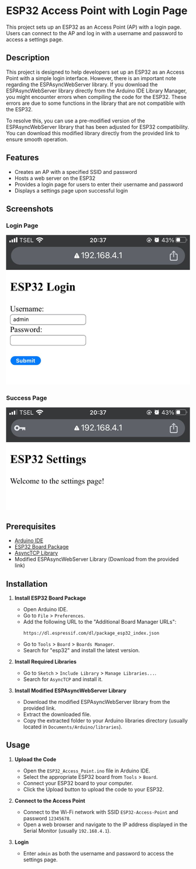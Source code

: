 # ESP32 Access Point with Login Page

This project sets up an ESP32 as an Access Point (AP) with a login page. Users can connect to the AP and log in with a username and password to access a settings page.

## Description

This project is designed to help developers set up an ESP32 as an Access Point with a simple login interface. However, there is an important note regarding the ESPAsyncWebServer library. If you download the ESPAsyncWebServer library directly from the Arduino IDE Library Manager, you might encounter errors when compiling the code for the ESP32. These errors are due to some functions in the library that are not compatible with the ESP32.

To resolve this, you can use a pre-modified version of the ESPAsyncWebServer library that has been adjusted for ESP32 compatibility. You can download this modified library directly from the provided link to ensure smooth operation.

## Features

- Creates an AP with a specified SSID and password
- Hosts a web server on the ESP32
- Provides a login page for users to enter their username and password
- Displays a settings page upon successful login

## Screenshots

### Login Page
![Login Page](https://github.com/aviantotiyo/ESP32-Access-Point-Fix-Lib/blob/main/login.jpeg)

### Success Page
![Success Page](https://github.com/aviantotiyo/ESP32-Access-Point-Fix-Lib/blob/main/login2.jpeg)

## Prerequisites

- [Arduino IDE](https://www.arduino.cc/en/software)
- [ESP32 Board Package](https://dl.espressif.com/dl/package_esp32_index.json)
- [AsyncTCP Library](https://github.com/me-no-dev/AsyncTCP)
- Modified ESPAsyncWebServer Library (Download from the provided link)

## Installation

1. **Install ESP32 Board Package**

   - Open Arduino IDE.
   - Go to `File` > `Preferences`.
   - Add the following URL to the "Additional Board Manager URLs":
     ```
     https://dl.espressif.com/dl/package_esp32_index.json
     ```
   - Go to `Tools` > `Board` > `Boards Manager`.
   - Search for "esp32" and install the latest version.

2. **Install Required Libraries**

   - Go to `Sketch` > `Include Library` > `Manage Libraries...`.
   - Search for `AsyncTCP` and install it.

3. **Install Modified ESPAsyncWebServer Library**

   - Download the modified ESPAsyncWebServer library from the provided link.
   - Extract the downloaded file.
   - Copy the extracted folder to your Arduino libraries directory (usually located in `Documents/Arduino/libraries`).

## Usage

1. **Upload the Code**

   - Open the `ESP32_Access_Point.ino` file in Arduino IDE.
   - Select the appropriate ESP32 board from `Tools` > `Board`.
   - Connect your ESP32 board to your computer.
   - Click the Upload button to upload the code to your ESP32.

2. **Connect to the Access Point**

   - Connect to the Wi-Fi network with SSID `ESP32-Access-Point` and password `12345678`.
   - Open a web browser and navigate to the IP address displayed in the Serial Monitor (usually `192.168.4.1`).

3. **Login**

   - Enter `admin` as both the username and password to access the settings page.


